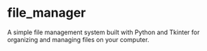 # file_manager
A simple file management system built with Python and Tkinter for organizing and managing files on your computer.
